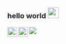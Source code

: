 ### hello world <img src="https://media.giphy.com/media/hvRJCLFzcasrR4ia7z/giphy.gif" width="25px">

<!-- <a href="https://twitter.com/ahdiaaat">
  <img align="left" alt="Ahdiat Ahsan | Twitter" width="22px" src="https://raw.githubusercontent.com/peterthehan/peterthehan/master/assets/twitter.svg" />
</a> -->
<a href="https://linkedin.com/in/ahdiatahsan">
  <img align="left" alt="Ahdiat Ahsan Linkedin Profile" width="22px" src="https://upload.wikimedia.org/wikipedia/commons/thumb/8/81/LinkedIn_icon.svg/480px-LinkedIn_icon.svg.png" />
</a>
<a href="https://open.spotify.com/user/e90fe4zsndbm6xoe2t7t8kogf?si=WaLKpwvWTle0btle2qPb6g">
  <img align="left" alt="Ahdiat's Spotify" width="22px" src="https://upload.wikimedia.org/wikipedia/commons/thumb/1/19/Spotify_logo_without_text.svg/480px-Spotify_logo_without_text.svg.png" />
</a>

![](https://visitor-badge.glitch.me/badge?page_id=ahdiatahsan.ahdiatahsan)
